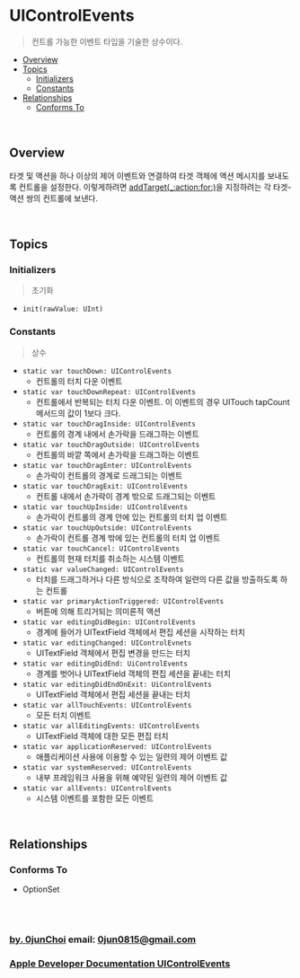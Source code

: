 # UIControlEvents
> 컨트롤 가능한 이벤트 타입을 기술한 상수이다.


* [Overview](#overview)
* [Topics](#topics)
    * [Initializers](#Initializers)
    * [Constants](#Constants)
* [Relationships](#relationships)
    * [Conforms To](#conforms-to)
    

&nbsp;      
## Overview
타겟 및 액션을 하나 이상의 제어 이벤트와 연결하여 타겟 객체에 액션 메시지를 보내도록 컨트롤을 설정한다. 이렇게하려면 [addTarget(_:action:for:)](https://developer.apple.com/documentation/uikit/uicontrol/1618259-addtarget)을 지정하려는 각 타겟-액션 쌍의 컨트롤에 보낸다.

&nbsp;
## Topics
### Initializers
> 초기화

* `init(rawValue: UInt)`


### Constants
> 상수

* `static var touchDown: UIControlEvents`
    * 컨트롤의 터치 다운 이벤트
* `static var touchDownRepeat: UIControlEvents`
    * 컨트롤에서 반복되는 터치 다운 이벤트. 이 이벤트의 경우 UITouch tapCount 메서드의 값이 1보다 크다.
* `static var touchDragInside: UIControlEvents`
    * 컨트롤의 경계 내에서 손가락을 드래그하는 이벤트
* `static var touchDragOutside: UIControlEvents`
    * 컨트롤의 바깥 쪽에서 손가락을 드래그하는 이벤트
* `static var touchDragEnter: UIControlEvents`
    * 손가락이 컨트롤의 경계로 드래그되는 이벤트
* `static var touchDragExit: UIControlEvents`
    * 컨트롤 내에서 손가락이 경계 밖으로 드래그되는 이벤트
* `static var touchUpInside: UIControlEvents`
    * 손가락이 컨트롤의 경계 안에 있는 컨트롤의 터치 업 이벤트
* `static var touchUpOutside: UIControlEvents`
    * 손가락이 컨트롤 경계 밖에 있는 컨트롤의 터치 업 이벤트
* `static var touchCancel: UIControlEvents`
    * 컨트롤의 현재 터치를 취소하는 시스템 이벤트 
* `static var valueChanged: UIControlEvents`
    * 터치를 드래그하거나 다른 방식으로 조작하여 일련의 다른 값을 방출하도록 하는 컨트롤
* `static var primaryActionTriggered: UIControlEvents`
    * 버튼에 의해 트리거되는 의미론적 액션
* `static var editingDidBegin: UIControlEvents`
    * 경계에 들어가 UITextField 객체에서 편집 세션을 시작하는 터치
* `static var editingChanged: UIControlEvnets`
    * UITextField 객체에서 편집 변경을 만드는 터치
* `static var editingDidEnd: UiControlEvents`
    * 경계를 벗어나 UITextField 객체의 편집 세션을 끝내는 터치
* `static var editingDidEndOnExit: UiControlEvents`
    * UITextField 객체에서 편집 세션을 끝내는 터치
* `static var allTouchEvents: UIControlEvents`
    * 모든 터치 이벤트
* `static var allEditingEvents: UIControlEvents`
    * UITextField 객체에 대한 모든 편집 터치
* `static var applicationReserved: UIControlEvents`
    * 애플리케이션 사용에 이용할 수 있는 일련의 제어 이벤트 값
* `static var systemReserved: UIControlEvents`
    * 내부 프레임워크 사용을 위해 예약된 일련의 제어 이벤트 값
* `static var allEvents: UIControlEvents`
    * 시스템 이벤트를 포함한 모든 이벤트


&nbsp;      
## Relationships
### Conforms To
* OptionSet


&nbsp;      
&nbsp;      
### [by. 0junChoi](https://github.com/0jun0815) email: <0jun0815@gmail.com>
### [Apple Developer Documentation UIControlEvents](https://developer.apple.com/documentation/uikit/uicontrolevents)
